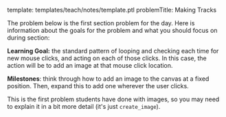 template: templates/teach/notes/template.ptl
problemTitle: Making Tracks

The problem below is the first section problem for the day.   Here is information about the goals for the problem and what you should focus on during section:

**Learning Goal:** the standard pattern of looping and checking each time for new mouse clicks, and acting on each of those clicks.  In this case, the action will be to add an image at that mouse click location.

**Milestones**: think through how to add an image to the canvas at a fixed position.  Then, expand this to add one wherever the user clicks.

This is the first problem students have done with images, so you may need to explain it in a bit more detail (it's just `create_image`).